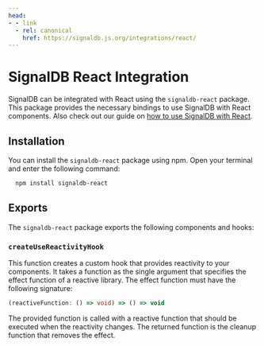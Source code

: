 ```yaml
---
head:
- - link
  - rel: canonical
    href: https://signaldb.js.org/integrations/react/
---
```

# SignalDB React Integration

SignalDB can be integrated with React using the `signaldb-react` package. This package provides the necessary bindings to use SignalDB with React components.
Also check out our guide on [how to use SignalDB with React](/guides/react/).

## Installation

You can install the `signaldb-react` package using npm. Open your terminal and enter the following command:

```bash
  npm install signaldb-react
```

## Exports

The `signaldb-react` package exports the following components and hooks:

### `createUseReactivityHook`

This function creates a custom hook that provides reactivity to your components. It takes a function as the single argument that specifies the effect function of a reactive library.
The effect function must have the following signature:

```ts
(reactiveFunction: () => void) => () => void
```

The provided function is called with a reactive function that should be executed when the reactivity changes. The returned function is the cleanup function that removes the effect.
